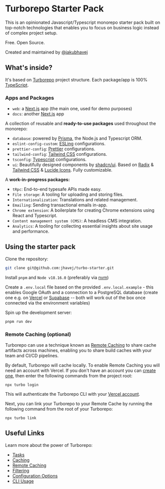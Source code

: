 # Turborepo Starter Pack

This is an opinionated Javascript/Typescript monorepo starter pack built on top-notch technologies that enables you to
focus on business logic instead of complex project setup.

Free. Open Source.

Created and maintained by [@jakubhavej](https://twitter.com/jakubhavej)

## What's inside?

It's based on [Turborepo](https://turbo.build/) project structure. Each package/app is 100% [TypeScript](https://www.typescriptlang.org/).

### Apps and Packages

- `web`: a [Next.js](https://nextjs.org/) app (the main one, used for demo purposes)
- `docs`: another [Next.js](https://nextjs.org/) app

A collection of reusable and **ready-to-use packages** used throughout the monorepo:

- `database`: powered by [Prisma](https://www.prisma.io/), the Node.js and Typescript ORM.
- `eslint-config-custom`: [ESLing](https://eslint.org/) configurations.
- `prettier-config`: [Prettier](https://prettier.io/) configurations.
- `tailwind-config`: [Tailwind CSS](https://tailwindcss.com/) configurations.
- `tsconfig`: [Typescript](https://www.typescriptlang.org/) configurations.
- `ui`: Beautifully designed components by [shadcn/ui](https://ui.shadcn.com/). Based on [Radix](https://www.radix-ui.com/) & [Tailwind CSS](https://tailwindcss.com/) & [Lucide Icons](https://lucide.dev/). Fully customizable.

A **work-in-progress packages:**

- `tRpc`: End-to-end typesafe APIs made easy.
- `File storage`: A tooling for uploading and storing files.
- `Internationalization`: Translations and related management.
- `Emailing`: Sending transactional emails in-app.
- `Chrome extension`: A boilerplate for creating Chrome extensions using React and Typescript.
- `Content management system (CMS)`: A headless CMS integration.
- `Analytics`: A tooling for collecting essential insights about site usage and performance.

## Using the starter pack

Clone the repository:

```sh
git clone git@github.com:jhavej/turbo-starter.git
```

Install `pnpm` and `Node v18.16.0` (preferably via [nvm](https://github.com/nvm-sh))

Create a `.env.local` file based on the provided `.env.local.example` - this enables Google OAuth and a connection to a PostgreSQL database (create one e.g. on [Vercel](https://vercel.com/storage/postgres) or [Supabase](https://supabase.com/) -- both will work out of the box once connected via the environment variables)

Spin up the development server:

```sh
pnpm run dev
```

### Remote Caching (optional)

Turborepo can use a technique known as [Remote Caching](https://turbo.build/repo/docs/core-concepts/remote-caching) to share cache artifacts across machines, enabling you to share build caches with your team and CI/CD pipelines.

By default, Turborepo will cache locally. To enable Remote Caching you will need an account with Vercel. If you don't have an account you can [create one](https://vercel.com/signup), then enter the following commands from the project root:

```
npx turbo login
```

This will authenticate the Turborepo CLI with your [Vercel account](https://vercel.com/docs/concepts/personal-accounts/overview).

Next, you can link your Turborepo to your Remote Cache by running the following command from the root of your Turborepo:

```
npx turbo link
```

## Useful Links

Learn more about the power of Turborepo:

- [Tasks](https://turbo.build/repo/docs/core-concepts/monorepos/running-tasks)
- [Caching](https://turbo.build/repo/docs/core-concepts/caching)
- [Remote Caching](https://turbo.build/repo/docs/core-concepts/remote-caching)
- [Filtering](https://turbo.build/repo/docs/core-concepts/monorepos/filtering)
- [Configuration Options](https://turbo.build/repo/docs/reference/configuration)
- [CLI Usage](https://turbo.build/repo/docs/reference/command-line-reference)
